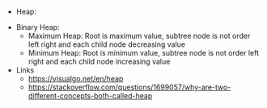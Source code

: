 * Heap:
+ Binary Heap:
    - Maximum Heap: Root is maximum value, subtree node is not order left right and each child node decreasing value
    - Minimum Heap: Root is minimum value, subtree node is not order left right and each child node increasing value
+ Links
    - https://visualgo.net/en/heap
    - https://stackoverflow.com/questions/1699057/why-are-two-different-concepts-both-called-heap
